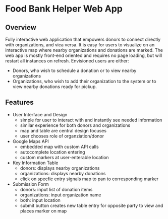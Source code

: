 # Food Bank Helper Web App

## Overview

Fully interactive web application that empowers donors to connect directly with organizations,
and vica versa. It is easy for users to visualize on an interactive map where nearby organizations and 
donations are marked. The web app is mostly front-end oriented and requires no page loading, but will 
restart all instances on refresh. Envisioned users are either: 
  - Donors, who wish to schedule a donation or to view nearby organizations
  - Organizations, who wish to add their organization to the system or to view nearby donations ready for pickup. 

## Features

* User Interface and Design
  * simple for user to interact with and instantly see needed information
  * similar experience for both donors and organizations
  * map and table are central design focuses
  * user chooses role of organziation/donor
* Google Maps API
  * embedded map with custom API calls
  * autocomplete location entering
  * custom markers at user-enterable location 
* Key Information Table
  * donors: displays nearby organizations
  * organizations: displays nearby donations
  * click on specfic entry signals map to pan to corresponding marker
* Submission Form
  * donors: input list of donation items
  * organizations: input organization name
  * both: input location
  * submit button creates new table entry for opposite party to view
  and places marker on map

